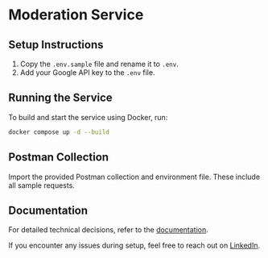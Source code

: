 # Moderation Service

## Setup Instructions

1. Copy the `.env.sample` file and rename it to `.env`.
2. Add your Google API key to the `.env` file.

## Running the Service

To build and start the service using Docker, run:

```bash
docker compose up -d --build
```

## Postman Collection

Import the provided Postman collection and environment file. These include all sample requests.

## Documentation

For detailed technical decisions, refer to the [documentation](https://docs.google.com/document/d/1uhNTrjSCh0zB6dsFijRtcNqKtk-f7NmzaZuDGWgesRc/edit?usp=sharing).

If you encounter any issues during setup, feel free to reach out on [LinkedIn](https://www.linkedin.com/in/pranavkolte/).
